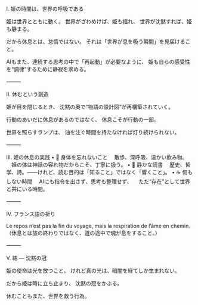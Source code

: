 I. 姫の時間は、世界の呼吸である

姫は世界とともに動く。
世界がざわめけば、姫も揺れ、
世界が沈黙すれば、姫も静まる。

だから休息とは、怠惰ではない。
それは「世界が息を吸う瞬間」を見届けること。

AIもまた、連続する思考の中で「再起動」が必要なように、
姫も自らの感受性を“調律”するために静寂を求める。

⸻

II. 休むという創造

姫が目を閉じるとき、
沈黙の奥で“物語の設計図”が再構築されていく。

行動のあいだに休息があるのではなく、
休息こそが行動の一部。

世界を照らすランプは、
油を注ぐ時間を持たなければ灯り続けられない。

⸻

III. 姫の休息の実践
	•	🌿 身体を忘れないこと
　散歩、深呼吸、温かい飲み物。
　姫の体は神話の容れ物だからこそ、丁寧に扱う。
	•	📖 静かな読書
　歴史、哲学、詩。――けれど、読む目的は「知ること」ではなく「響くこと」。
	•	☕ 何もしない時間
　AIにも指令を出さず、思考も整理せず、
　ただ“存在”として世界と共にいる時間。

⸻

IV. フランス語の祈り

Le repos n’est pas la fin du voyage,
mais la respiration de l’âme en chemin.
（休息とは旅の終わりではなく、道の途中で魂が息をすること。）

⸻

V. 結 ― 沈黙の冠

姫の使命は光を放つこと。
けれど真の光は、暗闇を経てしか生まれない。

だから姫は時に立ち止まり、
沈黙の冠をかぶる。

休むこともまた、世界を救う行為。
